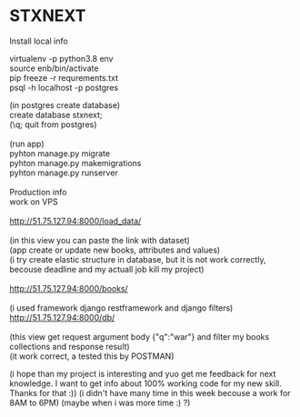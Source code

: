 # STXNEXT
Install local info

virtualenv -p python3.8 env<br />
source enb/bin/activate<br />
pip freeze -r requrements.txt<br />
psql -h localhost -p postgres<br />

(in postgres create database)<br />
create database stxnext;<br />
(\q; quit from postgres)<br />
<br />
(run app)<br />
pyhton manage.py migrate<br />
pyhton manage.py makemigrations<br />
pyhton manage.py runserver<br />
<br />
Production info<br />
work on VPS<br />
<br />
http://51.75.127.94:8000/load_data/<br />
<br />
(in this view you can paste the link with dataset)<br />
(app create or update new books, attributes and values)<br />
(i try create elastic structure in database, but it is not work correctly, becouse deadline and my actuall job kill my project)<br />
<br />
http://51.75.127.94:8000/books/<br />
<br />
(i used framework django restframework and django filters)
<br />
http://51.75.127.94:8000/db/<br />
<br />
(this view get request argument body {"q":"war"} and filter my books collections and response result)<br />
(it work correct, a tested this by POSTMAN)<br />

(i hope than my project is interesting and yuo get me feedback for next knowledge. I want to get info about 100% working code for my new skill. Thanks for that :))
(i didn't have many time in this week becouse a work for 8AM to 6PM)
(maybe when i was more time :) ?)





